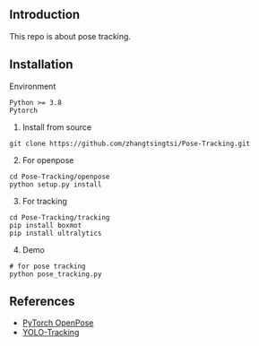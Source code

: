 ## Introduction
This repo is about pose tracking.

## Installation
Environment
```
Python >= 3.8
Pytorch
```
1. Install from source
```
git clone https://github.com/zhangtsingtsi/Pose-Tracking.git
```
2. For openpose
```
cd Pose-Tracking/openpose
python setup.py install
```
3. For tracking
```
cd Pose-Tracking/tracking
pip install boxmot
pip install ultralytics
```
4. Demo
```
# for pose tracking
python pose_tracking.py
```

## References
* [PyTorch OpenPose](https://github.com/prasunroy/openpose-pytorch)
* [YOLO-Tracking](https://github.com/mikel-brostrom/yolo_tracking)
